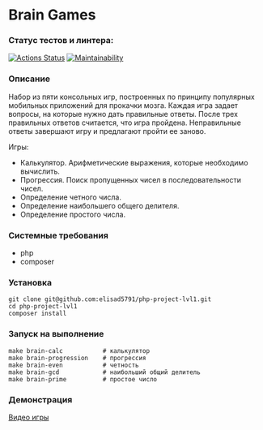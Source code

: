 # Brain Games

### Статус тестов и линтера:
[![Actions Status](https://github.com/elisad5791/php-project-lvl1/workflows/hexlet-check/badge.svg)](https://github.com/elisad5791/php-project-lvl1/actions)
[![Maintainability](https://api.codeclimate.com/v1/badges/d687510cbd3ec8ffb4b3/maintainability)](https://codeclimate.com/github/elisad5791/php-project-lvl1/maintainability)

### Описание 
Набор из пяти консольных игр, построенных по принципу популярных мобильных приложений для прокачки мозга. Каждая игра задает вопросы, на которые нужно дать правильные ответы. После трех правильных ответов считается, что игра пройдена. Неправильные ответы завершают игру и предлагают пройти ее заново. 

Игры:

- Калькулятор. Арифметические выражения, которые необходимо вычислить.
- Прогрессия. Поиск пропущенных чисел в последовательности чисел.
- Определение четного числа.
- Определение наибольшего общего делителя.
- Определение простого числа.

### Системные требования
- php
- composer

### Установка
```
git clone git@github.com:elisad5791/php-project-lvl1.git
cd php-project-lvl1
composer install
```

### Запуск на выполнение
```
make brain-calc           # калькулятор
make brain-progression    # прогрессия
make brain-even           # четность
make brain-gcd            # наибольший общий делитель
make brain-prime          # простое число
```

### Демонстрация
[Видео игры](https://asciinema.org/a/517367)
